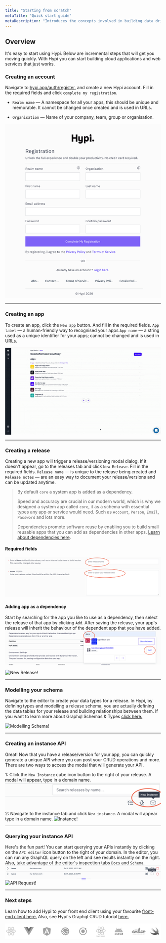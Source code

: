 ```yaml
---
title: "Starting from scratch"
metaTitle: "Quick start guide"
metaDescription: "Introduces the concepts involved in building data driven apps on the Hypi platform"
---
```

##  Overview

It's easy to start using Hypi. Below are incremental steps that will get you moving quickly. With Hypi you can start building cloud applications and web services that just works.



### Creating an account

Navigate to <a href="https://hypi.app/auth/register" target="_blank">hypi.app/auth/register</a>, and create a new Hypi account. Fill in the required fields and click `complete my registration`.
<ul>
<li>

`Realm name` — A namespace for all your apps, this should be unique and memorable. It cannot be changed once created and is used in URLs.
</li>
<li>

`Organisation` — Name of your company, team, group or organisation.
</li>
</ul>

![Registration!](../assets/img/hypi-new-account.png)

<hr/>

### Creating an app

To create an app, click the `New app` button. And fill in the required fields. `App label` —  a human-friendly way to recognised your apps.`App name` — a string used as a unique identifier for your apps; cannot be changed and is used in URLs.

![New App!](../assets/img/new-app.gif)

 <hr/>

### Creating a release
Creating a new app will trigger a release/versioning modal dialog. If it doesn't appear, go to the releases tab and click `New Release`. Fill in the required fields. `Release name` — is unique to the release being created and `Release notes`  — are an easy way to document your release/versions and can be updated anytime.

> By default `core` a system app is added as a dependency.
>
> Speed and accuracy are crucial in our modern world, which is why we designed a system app called `core`, it as a schema with essential types any app or service would need. Such as `Account`, `Person`, `Email`, `Password` and lots more.
>
> Dependencies promote software reuse by enabling you to build small reusable apps that you can add as dependencies in other apps. <a href="/introduction#dependencies">Learn about dependencies here</a>.

#### Required fields
![New Release!](../assets/img/release-fields.png)
#### Adding app as a dependency
Start by searching for the app you like to use as a dependency, then select the release of that app by clicking `Add`. After saving the release, your app's release will inherit the behaviour of the dependent app that you have added.
![New Release!](../assets/img/release-dependency-search.png)

![New Release!](../assets/img/new-release.gif)

<hr/>

### Modelling your schema
Navigate to the editor to create your data types for a release. In Hypi, by defining types and modelling a release schema, you are actually defining the data tables for your release and building relationships between them. If you want to learn more about Graphql Schemas & Types <a href="https://graphql.org/learn/schema/#type-system" target="_blank">click here.</a>

  ![Modelling Schema!](../assets/img/modelling.gif)
<hr/>

### Creating an instance API

Great! Now that you have a release/version for your app,  you can quickly generate a unique API where you can post your <a hred="/products/axiom/crud">CRUD operations</a> and more. There are two ways to access the modal that will generate your API.

 1: Click the `New Instance` cube icon button to the right of your release. A modal will appear, type in a domain name.
 ![Instance!](../assets/img/new-instance.png)
 2: Navigate to the instance tab and click `New instance`. A modal will appear type in a domain name.
     ![Instance!](../assets/img/new-instance.gif)

<hr/>

### Querying your instance API

Here's the fun part! You can start querying your APIs instantly by clicking on the `API editor` icon button to the right of your domain. In the editor, you can run any GraphQL query on the left and see results instantly on the right. Also, take advantage of the editor's inspection tabs `Docs`  and `Schema`.
  ![Api Editor!](../assets/img/api-editor.png)
  ![API Request!](../assets/img/api-request.gif)

<hr/>

### Next steps
Learn how to add Hypi to your front end client using your favourite <a href="/getting-started/angular">front-end client here.</a> Also, see  Hypi's Graphql CRUD tutorial <a href="/tutorials/crud">here.</a>

![Front-end frameworks!](../assets/img/frontend-framework.png)


